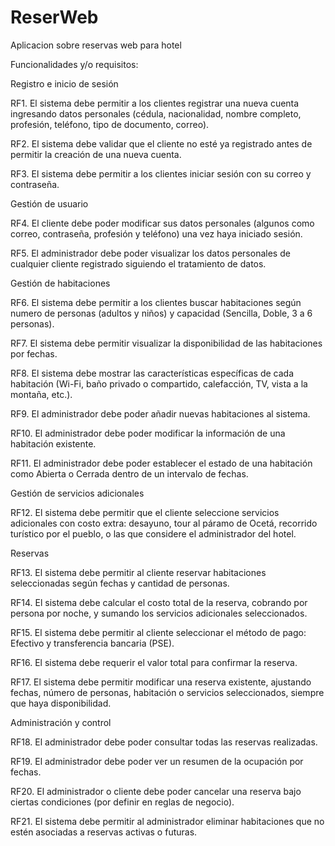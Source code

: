 # ReserWeb
Aplicacion sobre reservas web para hotel

Funcionalidades y/o requisitos:

Registro e inicio de sesión

RF1. El sistema debe permitir a los clientes registrar una nueva cuenta ingresando datos personales (cédula, nacionalidad, nombre completo, profesión, teléfono, tipo de documento, correo).

RF2. El sistema debe validar que el cliente no esté ya registrado antes de permitir la creación de una nueva cuenta.

RF3. El sistema debe permitir a los clientes iniciar sesión con su correo y contraseña.

Gestión de usuario

RF4. El cliente debe poder modificar sus datos personales (algunos como correo, contraseña, profesión y teléfono) una vez haya iniciado sesión.

RF5. El administrador debe poder visualizar los datos personales de cualquier cliente registrado siguiendo el tratamiento de datos.

Gestión de habitaciones

RF6. El sistema debe permitir a los clientes buscar habitaciones según numero de personas (adultos y niños) y capacidad (Sencilla, Doble, 3 a 6 personas).

RF7. El sistema debe permitir visualizar la disponibilidad de las habitaciones por fechas.

RF8. El sistema debe mostrar las características específicas de cada habitación (Wi-Fi, baño privado o compartido, calefacción, TV, vista a la montaña, etc.).

RF9. El administrador debe poder añadir nuevas habitaciones al sistema.

RF10. El administrador debe poder modificar la información de una habitación existente.

RF11. El administrador debe poder establecer el estado de una habitación como Abierta o Cerrada dentro de un intervalo de fechas.

Gestión de servicios adicionales

RF12. El sistema debe permitir que el cliente seleccione servicios adicionales con costo extra: desayuno, tour al páramo de Ocetá, recorrido turístico por el pueblo, o las que considere el administrador del hotel.

Reservas

RF13. El sistema debe permitir al cliente reservar habitaciones seleccionadas según fechas y cantidad de personas.

RF14. El sistema debe calcular el costo total de la reserva, cobrando por persona por noche, y sumando los servicios adicionales seleccionados.

RF15. El sistema debe permitir al cliente seleccionar el método de pago: Efectivo y transferencia bancaria (PSE).

RF16. El sistema debe requerir el valor total para confirmar la reserva.

RF17. El sistema debe permitir modificar una reserva existente, ajustando fechas, número de personas, habitación o servicios seleccionados, siempre que haya disponibilidad.

Administración y control

RF18. El administrador debe poder consultar todas las reservas realizadas.

RF19. El administrador debe poder ver un resumen de la ocupación por fechas.

RF20. El administrador o cliente debe poder cancelar una reserva bajo ciertas condiciones (por definir en reglas de negocio).

RF21. El sistema debe permitir al administrador eliminar habitaciones que no estén asociadas a reservas activas o futuras.
